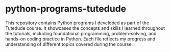 # python-programs-tutedude
This repository contains Python programs I developed as part of the Tutedude course. It showcases the concepts and skills I learned throughout the tutorials, including foundational programming, problem-solving, and hands-on coding practice in Python. Each file reflects my progress and understanding of different topics covered during the course.
